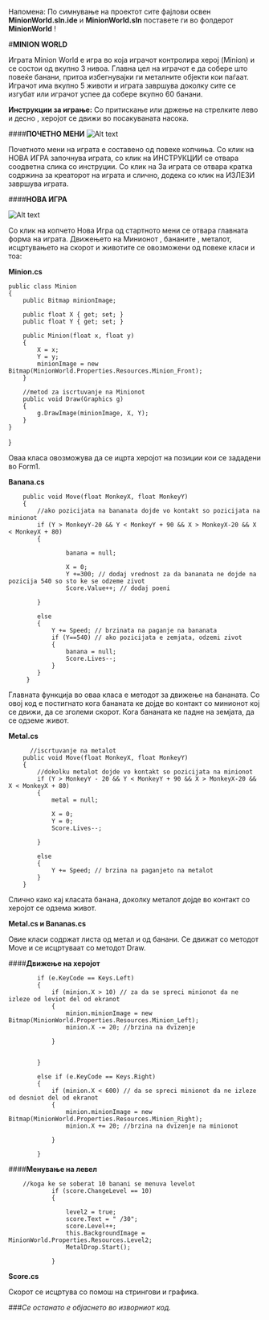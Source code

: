 Напомена: По симнување на проектот сите фајлови освен **MinionWorld.sln.ide** и **MinionWorld.sln** поставете ги во фолдерот **MinionWorld** !

#**MINION WORLD**

Играта Minion World  е игра во која играчот контролира херој (Minion) и се состои од вкупно 3 нивоа. Главна цел на играчот е да собере што повеќе банани, притoа избегнувајки ги металните објекти кои паѓаат.  Играчот има вкупно 5 животи и играта завршува доколку сите се изгубат или играчот успее да собере вкупно 60 банани.


**Инструкции за играње:**
Со притискање или држење на стрелките лево и десно , херојот се движи во посакуваната насока. 

####**ПОЧЕТНО МЕНИ** 
![Alt text](http://s27.postimg.org/z7ielj2vn/MWSplash.png "Optional title")

Почетното мени на играта е составено од повеке копчиња. Со клик на НОВА ИГРА започнува играта, со клик на ИНСТРУКЦИИ се отвара соодветна слика со инструции. Со клик на За играта се отвара кратка содржина за креаторот на играта и слично, додека со клик на ИЗЛЕЗИ завршува играта.

####**НОВА ИГРА**

![Alt text](http://s23.postimg.org/55ksutggb/New_Game.png)

Со клик на копчето Нова Игра од стартното мени се отвара главната форма на играта.  Движењето на Минионот , бананите , металот, исцртувањето на скорот  и животите се овозможени од повеке класи и тоа:

**Minion.cs**


    public class Minion
    {
        public Bitmap minionImage;

        public float X { get; set; }
        public float Y { get; set; }

        public Minion(float x, float y)
        {
            X = x;
            Y = y;
            minionImage = new Bitmap(MinionWorld.Properties.Resources.Minion_Front);
        }

        //metod za iscrtuvanje na Minionot
        public void Draw(Graphics g)
        {
            g.DrawImage(minionImage, X, Y);
        }
    }
}

Оваа класа овозможува да се ицрта херојот на позиции кои се зададени во Form1.

**Banana.cs**


        
        public void Move(float MonkeyX, float MonkeyY)
        {
            //ako pozicijata na bananata dojde vo kontakt so pozicijata na minionot
            if (Y > MonkeyY-20 && Y < MonkeyY + 90 && X > MonkeyX-20 && X < MonkeyX + 80)
            {
                
                    banana = null;

                    X = 0;
                    Y +=300; // dodaj vrednost za da bananata ne dojde na pozicija 540 so sto ke se odzeme zivot
                    Score.Value++; // dodaj poeni
                
            }

            else
            {
                Y += Speed; // brzinata na paganje na bananata
                if (Y==540) // ako pozicijata e zemjata, odzemi zivot
                {
                    banana = null;
                    Score.Lives--;
                }
            }
         }

Главната функција во оваа класа е методот за движење на бананата. Со овој код е постигнато кога бананата ке дојде во контакт со минионот кој се движи, да се зголеми скорот. Кога бананата ке падне на земјата, да се одземе живот.

**Metal.cs**


          //iscrtuvanje na metalot
        public void Move(float MonkeyX, float MonkeyY)
        {
            //dokolku metalot dojde vo kontakt so pozicijata na minionot
            if (Y > MonkeyY - 20 && Y < MonkeyY + 90 && X > MonkeyX-20 && X < MonkeyX + 80)
            {
                metal = null;
                
                X = 0;
                Y = 0;
                Score.Lives--;

            }

            else
            {
                Y += Speed; // brzina na paganjeto na metalot
            }
        }

Слично како кај класата банана, доколку металот дојде во контакт со херојот се одзема живот.

**Metal.cs  и Bananas.cs**

Овие класи содржат листа од метал и од банани. Се движат со методот Move  и се исцртуваат со методот Draw.

####**Движење на херојот**


            if (e.KeyCode == Keys.Left)
            {
                if (minion.X > 10) // za da se spreci minionot da ne izleze od leviot del od ekranot
                {
                    minion.minionImage = new Bitmap(MinionWorld.Properties.Resources.Minion_Left);
                    minion.X -= 20; //brzina na dvizenje
                   
                }


            }

            else if (e.KeyCode == Keys.Right)
            {
                if (minion.X < 600) // da se spreci minionot da ne izleze od desniot del od ekranot
                {
                    minion.minionImage = new Bitmap(MinionWorld.Properties.Resources.Minion_Right);
                    minion.X += 20; //brzina na dvizenje na minionot
                 
                }

            }


####**Менување на левел**


        //koga ke se soberat 10 banani se menuva levelot 
                if (score.ChangeLevel == 10)
                {
                    
                    level2 = true;
                    score.Text = " /30";
                    score.Level++;
                    this.BackgroundImage = MinionWorld.Properties.Resources.Level2;
                    MetalDrop.Start();

                }

**Score.cs**

Скорот се исцртува со помош на стрингови и графика.

###*Се останато е објаснето во изворниот код.*
